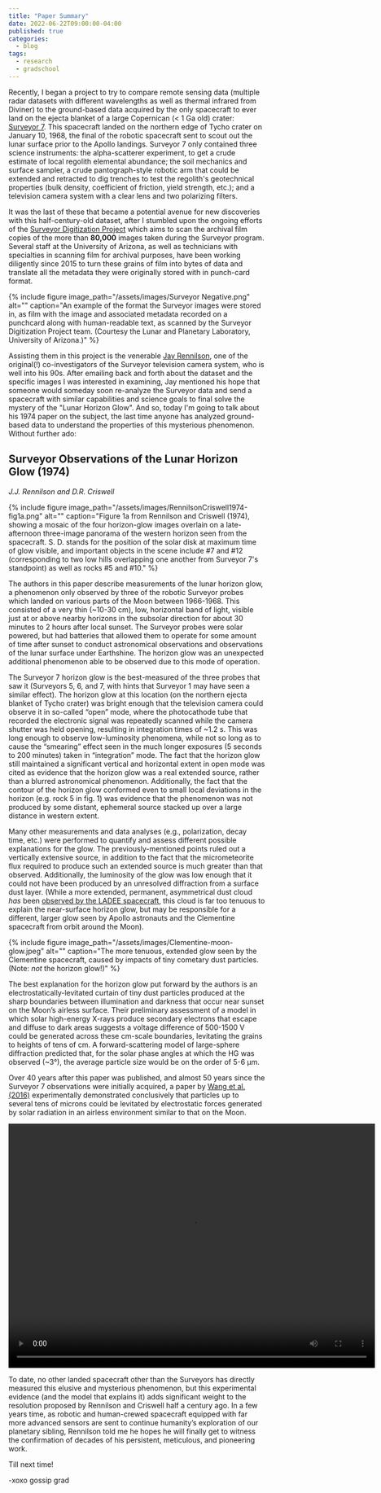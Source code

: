 ```yaml
---
title: "Paper Summary"
date: 2022-06-22T09:00:00-04:00
published: true
categories:
  - blog
tags:
  - research
  - gradschool
---
```


Recently, I began a project to try to compare remote sensing data (multiple radar datasets with different wavelengths as well as thermal infrared from Diviner) to the ground-based data acquired by the only spacecraft to ever land on the ejecta blanket of a large Copernican (< 1 Ga old) crater: [Surveyor 7]( https://www.drewexmachina.com/2018/01/07/surveyor-7-the-mission-to-tycho/). This spacecraft landed on the northern edge of Tycho crater on January 10, 1968, the final of the robotic spacecraft sent to scout out the lunar surface prior to the Apollo landings. Surveyor 7 only contained three science instruments: the alpha-scatterer experiment, to get a crude estimate of local regolith elemental abundance; the soil mechanics and surface sampler, a crude pantograph-style robotic arm that could be extended and retracted to dig trenches to test the regolith's geotechnical properties (bulk density, coefficient of friction, yield strength, etc.); and a television camera system with a clear lens and two polarizing filters.

It was the last of these that became a potential avenue for new discoveries with this half-century-old dataset, after I stumbled upon the ongoing efforts of the [Surveyor Digitization Project](https://www.lpl.arizona.edu/sic/surveyor/background) which aims to scan the archival film copies of the more than **80,000** images taken during the Surveyor program. Several staff at the University of Arizona, as well as technicians with specialties in scanning film for archival purposes, have been working diligently since 2015 to turn these grains of film into bytes of data and translate all the metadata they were originally stored with in punch-card format.

{% include figure image_path="/assets/images/Surveyor Negative.png" alt="" caption="An example of the format the Surveyor images were stored in, as film with the image and associated metadata recorded on a punchcard along with human-readable text, as scanned by the Surveyor Digitization Project team. (Courtesy the Lunar and Planetary Laboratory, University of Arizona.)" %}

Assisting them in this project is the venerable [Jay Rennilson](https://historycollection.jsc.nasa.gov/JSCHistoryPortal/history/oral_histories/NASA_HQ/Administrators/RennilsonJ/RennilsonJ_3-10-20.htm), one of the original(!) co-investigators of the Surveyor television camera system, who is well into his 90s. After emailing back and forth about the dataset and the specific images I was interested in examining, Jay mentioned his hope that someone would someday soon re-analyze the Surveyor data and send a spacecraft with similar capabilities and science goals to final solve the mystery of the "Lunar Horizon Glow". And so, today I'm going to talk about his 1974 paper on the subject, the last time anyone has analyzed ground-based data to understand the properties of this mysterious phenomenon. Without further ado:

## Surveyor Observations of the Lunar Horizon Glow (1974)
_J.J. Rennilson and D.R. Criswell_


{% include figure image_path="/assets/images/RennilsonCriswell1974-fig1a.png" alt="" caption="Figure 1a from Rennilson and Criswell (1974), showing a mosaic of the four horizon-glow images overlain on a late-afternoon three-image panorama of the western horizon seen from the spacecraft. S. D. stands for the position of the solar disk at maximum time of glow visible, and important objects in the scene include #7 and #12 (corresponding to two low hills overlapping one another from Surveyor 7's standpoint) as well as rocks #5 and #10." %}

The authors in this paper describe measurements of the lunar horizon glow, a phenomenon only observed by three of the robotic Surveyor probes which landed on various parts of the Moon between 1966-1968. This consisted of a very thin (~10-30 cm), low, horizontal band of light, visible just at or above nearby horizons in the subsolar direction for about 30 minutes to 2 hours after local sunset. The Surveyor probes were solar powered, but had batteries that allowed them to operate for some amount of time after sunset to conduct astronomical observations and observations of the lunar surface under Earthshine. The horizon glow was an unexpected additional phenomenon able to be observed due to this mode of operation.

The Surveyor 7 horizon glow is the best-measured of the three probes that saw it (Surveyors 5, 6, and 7, with hints that Surveyor 1 may have seen a similar effect). The horizon glow at this location (on the northern ejecta blanket of Tycho crater) was bright enough that the television camera could observe it in so-called “open” mode, where the photocathode tube that recorded the electronic signal was repeatedly scanned while the camera shutter was held opening, resulting in integration times of ~1.2 s. This was long enough to observe low-luminosity phenomena, while not so long as to cause the “smearing” effect seen in the much longer exposures (5 seconds to 200 minutes) taken in “integration” mode. The fact that the horizon glow still maintained a significant vertical and horizontal extent in open mode was cited as evidence that the horizon glow was a real extended source, rather than a blurred astronomical phenomenon. Additionally, the fact that the contour of the horizon glow conformed even to small local deviations in the horizon (e.g. rock 5 in fig. 1) was evidence that the phenomenon was not produced by some distant, ephemeral source stacked up over a large distance in western extent.

Many other measurements and data analyses (e.g., polarization, decay time, etc.) were performed to quantify and assess different possible explanations for the glow. The previously-mentioned points ruled out a vertically extensive source, in addition to the fact that the micrometeorite flux required to produce such an extended source is much greater than that observed. Additionally, the luminosity of the glow was low enough that it could not have been produced by an unresolved diffraction from a surface dust layer. (While a more extended, permanent, asymmetrical dust cloud _has_ been [observed by the LADEE spacecraft](https://www.nature.com/articles/nature14479), this cloud is far too tenuous to explain the near-surface horizon glow, but may be responsible for a different, larger glow seen by Apollo astronauts and the Clementine spacecraft from orbit around the Moon).

{% include figure image_path="/assets/images/Clementine-moon-glow.jpeg" alt="" caption="The more tenuous, extended glow seen by the Clementine spacecraft, caused by impacts of tiny cometary dust particles. (Note: _not_ the horizon glow!)" %}

The best explanation for the horizon glow put forward by the authors is an electrostatically-levitated curtain of tiny dust particles produced at the sharp boundaries between illumination and darkness that occur near sunset on the Moon’s airless surface. Their preliminary assessment of a model in which solar high-energy X-rays produce secondary electrons that escape and diffuse to dark areas suggests a voltage difference of 500-1500 V could be generated across these cm-scale boundaries, levitating the grains to heights of tens of cm. A forward-scattering model of large-sphere diffraction predicted that, for the solar phase angles at which the HG was observed (~3°), the average particle size would be on the order of 5-6 µm.

Over 40 years after this paper was published, and almost 50 years since the Surveyor 7 observations were initially acquired, a paper by [Wang et al. (2016)](https://agupubs.onlinelibrary.wiley.com/doi/full/10.1002/2016GL069491) experimentally demonstrated conclusively that particles up to several tens of microns could be levitated by electrostatic forces generated by solar radiation in an airless environment similar to that on the Moon.

<video width="720" height="480" controls="controls">
  <source src="/assets/images/Wang2016-vid1.mp4" type="video/mp4">
</video>


To date, no other landed spacecraft other than the Surveyors has directly measured this elusive and mysterious phenomenon, but this experimental evidence (and the model that explains it) adds significant weight to the resolution proposed by Rennilson and Criswell half a century ago. In a few years time, as robotic and human-crewed spacecraft equipped with far more advanced sensors are sent to continue humanity’s exploration of our planetary sibling, Rennilson told me he hopes he will finally get to witness the confirmation of decades of his persistent, meticulous, and pioneering work.

Till next time!

-xoxo gossip grad



